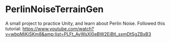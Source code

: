 # PerlinNoiseTerrainGen
A small project to practice Unity, and learn about Perlin Noise. Followed this tutorial: https://www.youtube.com/watch?v=wbpMiKiSKm8&amp;list=PLFt_AvWsXl0eBW2EiBtl_sxmDtSgZBxB3
